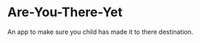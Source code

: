 Are-You-There-Yet
=================

An app to make sure you child has made it to there destination.
